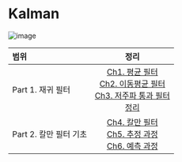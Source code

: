 # Kalman

![image](https://user-images.githubusercontent.com/71062967/201479318-6bedcc7d-c23f-4a55-8edc-28c919df9801.png)


|범위|정리|
|:-----|:---:|
|Part 1. 재귀 필터|[Ch1. 평균 필터](https://velog.io/@bbirong/1%EC%9E%A5-%EC%9E%AC%EA%B7%80-%ED%95%84%ED%84%B0-1.-%ED%8F%89%EA%B7%A0-%ED%95%84%ED%84%B0) <br> [Ch2. 이동평균 필터](https://velog.io/@bbirong/1%EC%9E%A5-%EC%9E%AC%EA%B7%80-%ED%95%84%ED%84%B0-2.-%EC%9D%B4%EB%8F%99%ED%8F%89%EA%B7%A0-%ED%95%84%ED%84%B0) <br> [Ch3. 저주파 통과 필터](https://velog.io/@bbirong/1%EC%9E%A5-%EC%9E%AC%EA%B7%80-%ED%95%84%ED%84%B0-3.-%EC%A0%80%EC%A3%BC%ED%8C%8C-%ED%86%B5%EA%B3%BC-%ED%95%84%ED%84%B0) <br> [정리](https://velog.io/@bbirong/1%EC%9E%A5-%EC%9E%AC%EA%B7%80-%ED%95%84%ED%84%B0-%EC%A0%95%EB%A6%AC)|
|Part 2. 칼만 필터 기초|[Ch4. 칼만 필터](https://velog.io/@bbirong/Part-2-%EC%B9%BC%EB%A7%8C-%ED%95%84%ED%84%B0-%EA%B8%B0%EC%B4%88-Ch4.-%EC%B9%BC%EB%A7%8C-%ED%95%84%ED%84%B0)<br> [Ch5. 추정 과정](https://velog.io/@bbirong/Part-2-%EC%B9%BC%EB%A7%8C-%ED%95%84%ED%84%B0-%EA%B8%B0%EC%B4%88-Ch5.-%EC%B6%94%EC%A0%95-%EA%B3%BC%EC%A0%95) <br> [Ch6. 예측 과정](https://velog.io/@bbirong/Part-2-%EC%B9%BC%EB%A7%8C-%ED%95%84%ED%84%B0-%EA%B8%B0%EC%B4%88-Ch6.-%EC%98%88%EC%B8%A1-%EA%B3%BC%EC%A0%95)|
